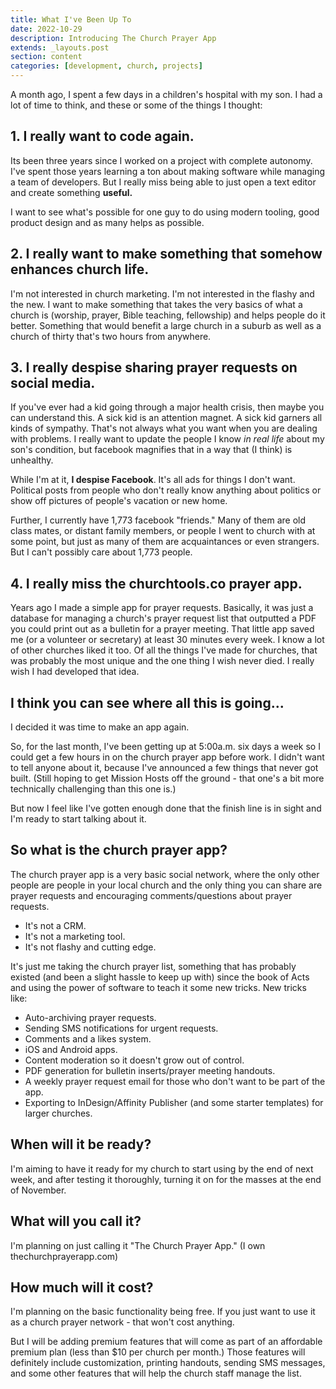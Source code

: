```yaml
---
title: What I've Been Up To
date: 2022-10-29
description: Introducing The Church Prayer App
extends: _layouts.post
section: content
categories: [development, church, projects]
---
```


A month ago, I spent a few days in a children's hospital with my son.  I had a lot of time to think, and these or some of the things I thought:

## 1. I really want to code again. 

Its been three years since I worked on a project with complete autonomy.  I've spent those years learning a ton about making software while managing a team of developers.  But I really miss being able to just open a text editor and create something **useful.**

I want to see what's possible for one guy to do using modern tooling, good product design and as many helps as possible.
 
## 2. I really want to make something that somehow enhances church life.  

I'm not interested in church marketing.  I'm not interested in the flashy and the new.  I want to make something that takes the very basics of what a church is (worship, prayer, Bible teaching, fellowship) and helps people do it better.  Something that would benefit a large church in a suburb as well as a church of thirty that's two hours from anywhere.

## 3. I really despise sharing prayer requests on social media.

If you've ever had a kid going through a major health crisis, then maybe you can understand this.  A sick kid is an attention magnet.  A sick kid garners all kinds of sympathy.  That's not always what you want when you are dealing with problems.  I really want to update the people I know *in real life* about my son's condition, but facebook magnifies that in a way that (I think) is unhealthy.

While I'm at it, **I despise Facebook**. It's all ads for things I don't want.  Political posts from people who don't really know anything about politics or show off pictures of people's vacation or new home.  

Further, I currently have 1,773 facebook "friends."  Many of them are old class mates, or distant family members, or people I went to church with at some point, but just as many of them are acquaintances or even strangers.  But I can't possibly care about 1,773 people.    

## 4. I really miss the churchtools.co prayer app.

Years ago I made a simple app for prayer requests.  Basically, it was just a database for managing a church's prayer request list that outputted a PDF you could print out as a bulletin for a prayer meeting.  That little app saved me (or a volunteer or secretary) at least 30 minutes every week.  I know a lot of other churches liked it too.  Of all the things I've made for churches, that was probably the most unique and the one thing I wish never died.  I really wish I had developed that idea.

## I think you can see where all this is going...

I decided it was time to make an app again.  

So, for the last month, I've been getting up at 5:00a.m. six days a week so I could get a few hours in on the church prayer app before work.  I didn't want to tell anyone about it, because I've announced a few things that never got built.  (Still hoping to get Mission Hosts off the ground - that one's a bit more technically challenging than this one is.)

But now I feel like I've gotten enough done that the finish line is in sight and I'm ready to start talking about it.

## So what is the church prayer app?

The church prayer app is a very basic social network, where the only other people are people in your local church and the only thing you can share are prayer requests and encouraging comments/questions about prayer requests.

- It's not a CRM.
- It's not a marketing tool.
- It's not flashy and cutting edge.

It's just me taking the church prayer list, something that has probably existed (and been a slight hassle to keep up with) since the book of Acts and using the power of software to teach it some new tricks.  New tricks like:

- Auto-archiving prayer requests.
- Sending SMS notifications for urgent requests.
- Comments and a likes system.
- iOS and Android apps.
- Content moderation so it doesn't grow out of control.
- PDF generation for bulletin inserts/prayer meeting handouts.
- A weekly prayer request email for those who don't want to be part of the app.
- Exporting to InDesign/Affinity Publisher (and some starter templates) for larger churches.

## When will it be ready? 

I'm aiming to have it ready for my church to start using by the end of next week, and after testing it thoroughly, turning it on for the masses at the end of November.

## What will you call it? 

I'm planning on just calling it "The Church Prayer App."  (I own thechurchprayerapp.com)

## How much will it cost?

I'm planning on the basic functionality being free.  If you just want to use it as a church prayer network - that won't cost anything.

But I will be adding premium features that will come as part of an affordable premium plan (less than $10 per church per month.)  Those features will definitely include customization, printing handouts, sending SMS messages, and some other features that will help the church staff manage the list.
